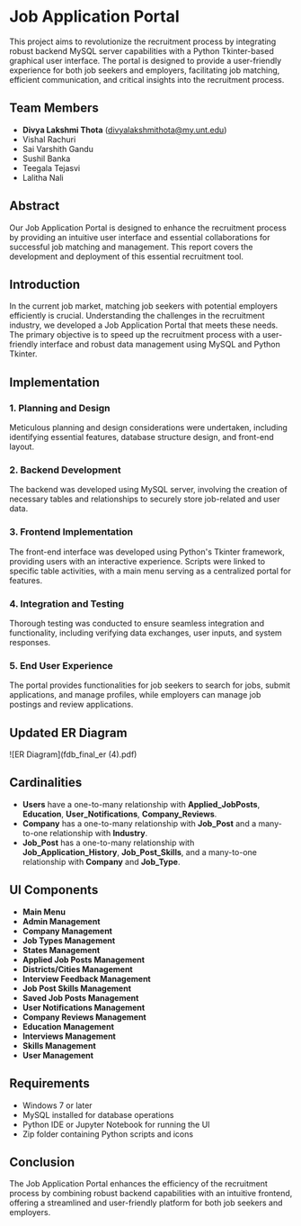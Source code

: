 # Job Application Portal

This project aims to revolutionize the recruitment process by integrating robust backend MySQL server capabilities with a Python Tkinter-based graphical user interface. The portal is designed to provide a user-friendly experience for both job seekers and employers, facilitating job matching, efficient communication, and critical insights into the recruitment process.

## Team Members
- **Divya Lakshmi Thota** (divyalakshmithota@my.unt.edu)
- Vishal Rachuri
- Sai Varshith Gandu
- Sushil Banka
- Teegala Tejasvi
- Lalitha Nali

## Abstract
Our Job Application Portal is designed to enhance the recruitment process by providing an intuitive user interface and essential collaborations for successful job matching and management. This report covers the development and deployment of this essential recruitment tool.

## Introduction
In the current job market, matching job seekers with potential employers efficiently is crucial. Understanding the challenges in the recruitment industry, we developed a Job Application Portal that meets these needs. The primary objective is to speed up the recruitment process with a user-friendly interface and robust data management using MySQL and Python Tkinter.

## Implementation

### 1. Planning and Design
Meticulous planning and design considerations were undertaken, including identifying essential features, database structure design, and front-end layout.

### 2. Backend Development
The backend was developed using MySQL server, involving the creation of necessary tables and relationships to securely store job-related and user data.

### 3. Frontend Implementation
The front-end interface was developed using Python's Tkinter framework, providing users with an interactive experience. Scripts were linked to specific table activities, with a main menu serving as a centralized portal for features.

### 4. Integration and Testing
Thorough testing was conducted to ensure seamless integration and functionality, including verifying data exchanges, user inputs, and system responses.

### 5. End User Experience
The portal provides functionalities for job seekers to search for jobs, submit applications, and manage profiles, while employers can manage job postings and review applications.

## Updated ER Diagram
![ER Diagram](fdb_final_er (4).pdf)

## Cardinalities
- **Users** have a one-to-many relationship with **Applied_JobPosts**, **Education**, **User_Notifications**, **Company_Reviews**.
- **Company** has a one-to-many relationship with **Job_Post** and a many-to-one relationship with **Industry**.
- **Job_Post** has a one-to-many relationship with **Job_Application_History**, **Job_Post_Skills**, and a many-to-one relationship with **Company** and **Job_Type**.

## UI Components
- **Main Menu**
- **Admin Management**
- **Company Management**
- **Job Types Management**
- **States Management**
- **Applied Job Posts Management**
- **Districts/Cities Management**
- **Interview Feedback Management**
- **Job Post Skills Management**
- **Saved Job Posts Management**
- **User Notifications Management**
- **Company Reviews Management**
- **Education Management**
- **Interviews Management**
- **Skills Management**
- **User Management**

## Requirements
- Windows 7 or later
- MySQL installed for database operations
- Python IDE or Jupyter Notebook for running the UI
- Zip folder containing Python scripts and icons

## Conclusion
The Job Application Portal enhances the efficiency of the recruitment process by combining robust backend capabilities with an intuitive frontend, offering a streamlined and user-friendly platform for both job seekers and employers.

